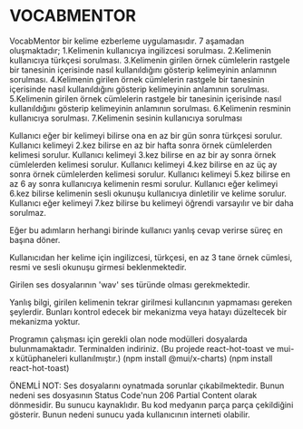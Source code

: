 # VOCABMENTOR
VocabMentor bir kelime ezberleme uygulamasıdır. 7 aşamadan oluşmaktadır; 1.Kelimenin kullanıcıya ingilizcesi sorulması. 2.Kelimenin kullanıcıya türkçesi sorulması. 3.Kelimenin girilen örnek cümlelerin rastgele bir tanesinin içerisinde nasıl kullanıldığını gösterip kelimeyinin anlamının sorulması. 4.Kelimenin girilen örnek cümlelerin rastgele bir tanesinin içerisinde nasıl kullanıldığını gösterip kelimeyinin anlamının sorulması. 5.Kelimenin girilen örnek cümlelerin rastgele bir tanesinin içerisinde nasıl kullanıldığını gösterip kelimeyinin anlamının sorulması. 6.Kelimenin resminin kullanıcıya sorulması. 7.Kelimenin sesinin kullanıcıya sorulması

Kullanıcı eğer bir kelimeyi bilirse ona en az bir gün sonra türkçesi sorulur. Kullanıcı kelimeyi 2.kez bilirse en az bir hafta sonra örnek cümlelerden kelimesi sorulur. Kullanıcı kelimeyi 3.kez bilirse en az bir ay sonra örnek cümlelerden kelimesi sorulur. Kullanıcı kelimeyi 4.kez bilirse en az üç ay sonra örnek cümlelerden kelimesi sorulur. Kullanıcı kelimeyi 5.kez bilirse en az 6 ay sonra kullanıcıya kelimenin resmi sorulur. Kullanıcı eğer kelimeyi 6.kez bilirse kelimenin sesli okunuşu kullanıcıya dinletilir ve kelime sorulur. Kullanıcı eğer kelimeyi 7.kez bilirse bu kelimeyi öğrendi varsayılır ve bir daha sorulmaz.

Eğer bu adımların herhangi birinde kullanıcı yanlış cevap verirse süreç en başına döner.

Kullanıcıdan her kelime için ingilizcesi, türkçesi, en az 3 tane örnek cümlesi, resmi ve sesli okunuşu girmesi beklenmektedir.

Girilen ses dosyalarının 'wav' ses türünde olması gerekmektedir.

Yanlış bilgi, girilen kelimenin tekrar girilmesi kullancının yapmaması gereken şeylerdir. Bunları kontrol edecek bir mekanizma veya hatayı düzeltecek bir mekanizma yoktur.

Programın çalışması için gerekli olan node modülleri dosyalarda bulunmamaktadır. Terminalden indiriniz.
(Bu projede react-hot-toast ve mui-x kütüphaneleri kullanılmıştır.)
(npm install @mui/x-charts)
(npm install react-hot-toast)

ÖNEMLİ NOT: Ses dosyalarını oynatmada sorunlar çıkabilmektedir. Bunun nedeni ses dosyasının Status Code'nun 206 Partial Content olarak dönmesidir. Bu sunucu kaynaklıdır. Bu kod medyanın parça parça çekildiğini gösterir. Bunun nedeni sunucu yada kullanıcının interneti olabilir.

